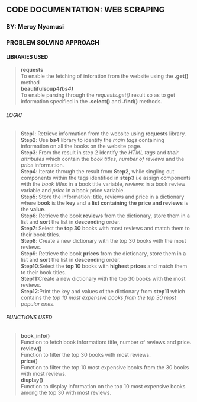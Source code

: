 ## CODE DOCUMENTATION: WEB SCRAPING
### BY: Mercy Nyamusi
### PROBLEM SOLVING APPROACH
#### LIBRARIES USED
> <strong>requests</strong><br/>
> To enable the fetching of inforation from the website using the <strong>.get()</strong> method<br/>
> <strong>beautifulsoup4<em>(bs4)</em></strong><br/>
> To enable parsing through the <em>requests.get()</em> result so as to get information specified in the <strong>.select()</strong> and <strong>.find()</strong> methods.
###### LOGIC
> <strong>Step1</strong>: Retrieve information from the website using <strong>requests</strong> library.<br/>
> <strong>Step2</strong>: Use <strong>bs4</strong> library to identify the <em>main tags</em> containing information on all the books on the website page.<br/>
> <strong>Step3</strong>: From the result in step 2 identify the <em>HTML tags</em> and <em>their attributes</em> which contain the <em>book titles</em>, <em>number of reviews</em> and the <em>price</em> information.<br/>
> <strong>Step4</strong>: Iterate through the result from <strong>Step2</strong>, while singling out components within the tags identified in <strong>step3</strong> i.e assign components with the <em>book titles</em> in a book title variable, <em>reviews</em> in a book review variable and <em>price</em> in a book price variable.<br/>
> <strong>Step5</strong>: Store the information: title, reviews and price in a dictionary where <strong>book</strong> is the <strong>key</strong> and a <strong>list containing the price and reviews</strong> is the <strong>value</strong>.  <br/>
> <strong>Step6</strong>: Retrieve the book <strong>reviews</strong> from the dictionary, store them in a list and <strong>sort</strong> the list in <strong>descending</strong> order.<br/>
> <strong>Step7</strong>: Select the <strong>top 30</strong> books with most reviews and match them to their book titles.<br/>
> <strong>Step8</strong>: Create a new dictionary with the top 30 books with the most reviews.<br/>
> <strong>Step9</strong>: Retrieve the book <strong>prices</strong> from the dictionary, store them in a list and <strong>sort</strong> the list in <strong>descending</strong> order.<br/>
> <strong>Step10</strong>:Select the <strong>top 10 </strong>books with <strong>highest prices</strong> and match them to their book titles.<br/>
> <strong>Step11</strong>:Create a new dictionary with the top 30 books with the most reviews.<br/>
> <strong>Step12</strong>:Print the key and values of the dictionary from <strong>step11</strong> which contains the <em>top 10 most expensive books from the top 30 most popular ones</em>.


###### FUNCTIONS USED
><strong>book_info()</strong><br/>
> Function to fetch book information: title, number of reviews and price.<br/>
> <strong>review()</strong><br/>
> Function to filter the top 30 books with most reviews.<br/>
> <strong>price()</strong><br/>
> Function to filter the top 10 most expensive books from the 30 books with most reviews.<br/>
> <strong>display()</strong><br/>
> Function to display information on the top 10 most expensive books among the top 30 with most reviews.
